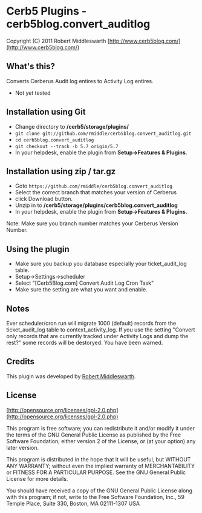 Cerb5 Plugins - cerb5blog.convert_auditlog
===========================================
Copyright (C) 2011 Robert Middleswarth
[http://www.cerb5blog.com/](http://www.cerb5blog.com/)  

What's this?
------------
Converts Cerberus Audit log entires to Activity Log entires.

* Not yet tested 

Installation using Git
------------
* Change directory to **/cerb5/storage/plugins/**
* `git clone git://github.com/rmiddle/cerb5blog.convert_auditlog.git`
* `cd cerb5blog.convert_auditlog`
* `git checkout --track -b 5.7 origin/5.7`
* In your helpdesk, enable the plugin from **Setup->Features & Plugins**.

Installation using zip / tar.gz
------------
* Goto `https://github.com/rmiddle/cerb5blog.convert_auditlog`
* Select the correct branch that matches your version of Cerberus
* click Download button.
* Unzip in to **/cerb5/storage/plugins/cerb5blog.convert_auditlog**
* In your helpdesk, enable the plugin from **Setup->Features & Plugins**.

Note: Make sure you branch number matches your Cerberus Version Number.

Using the plugin
-----------
* Make sure you backup you database especially your ticket_audit_log table.
* Setup->Settings->scheduler
* Select "[Cerb5Blog.com] Convert Audit Log Cron Task"
* Make sure the setting are what you want and enable.

Notes
-----------
Ever scheduler/cron run will migrate 1000 (default) records from the ticket_audit_log table to context_activity_log.
If you use the setting "Convert only records that are currently tracked under Activity Logs and dump the rest?" some records will be destoryed.  You have been warned.

Credits
-------
This plugin was developed by [Robert Middleswarth](http://www.cerb5blog.com/).

License
-------

[http://opensource.org/licenses/gpl-2.0.php](http://opensource.org/licenses/gpl-2.0.php)  

This program is free software; you can redistribute it and/or modify it under the terms of the GNU General Public License as published by the Free Software Foundation; either version 2 of the License, or (at your option) any later version.

This program is distributed in the hope that it will be useful, but WITHOUT ANY WARRANTY; without even the implied warranty of MERCHANTABILITY or FITNESS FOR A PARTICULAR PURPOSE. See the GNU General Public License for more details.

You should have received a copy of the GNU General Public License along with this program; if not, write to the Free Software Foundation, Inc., 59 Temple Place, Suite 330, Boston, MA 02111-1307 USA
